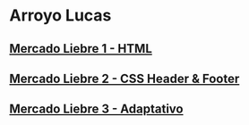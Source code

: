 # Arroyo Lucas

## [Mercado Liebre 1 - HTML](https://github.com/lucas21Arroyo/MercadoLiebre/tree/estructuraWeb)
## [Mercado Liebre 2 - CSS Header & Footer](https://github.com/lucas21Arroyo/MercadoLiebre/tree/estructuraConCSS)
## [Mercado Liebre 3 - Adaptativo](https://github.com/lucas21Arroyo/MercadoLiebre/tree/adaptativo)
